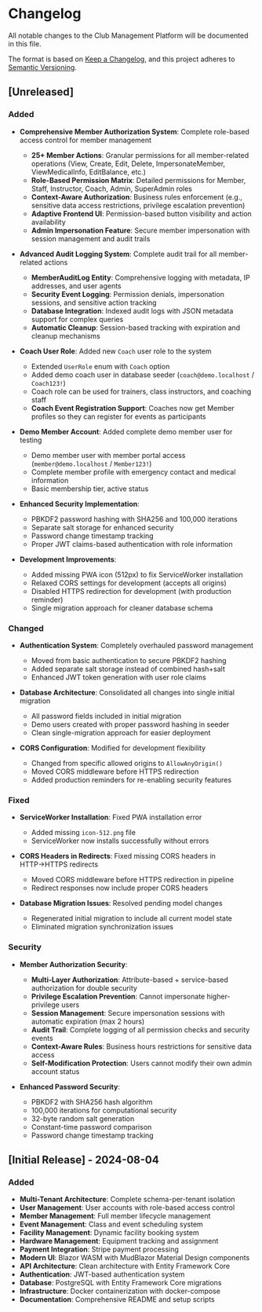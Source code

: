 # Changelog

All notable changes to the Club Management Platform will be documented in this file.

The format is based on [Keep a Changelog](https://keepachangelog.com/en/1.0.0/),
and this project adheres to [Semantic Versioning](https://semver.org/spec/v2.0.0.html).

## [Unreleased]

### Added
- **Comprehensive Member Authorization System**: Complete role-based access control for member management
  - **25+ Member Actions**: Granular permissions for all member-related operations (View, Create, Edit, Delete, ImpersonateMember, ViewMedicalInfo, EditBalance, etc.)
  - **Role-Based Permission Matrix**: Detailed permissions for Member, Staff, Instructor, Coach, Admin, SuperAdmin roles
  - **Context-Aware Authorization**: Business rules enforcement (e.g., sensitive data access restrictions, privilege escalation prevention)
  - **Adaptive Frontend UI**: Permission-based button visibility and action availability
  - **Admin Impersonation Feature**: Secure member impersonation with session management and audit trails
  
- **Advanced Audit Logging System**: Complete audit trail for all member-related actions
  - **MemberAuditLog Entity**: Comprehensive logging with metadata, IP addresses, and user agents
  - **Security Event Logging**: Permission denials, impersonation sessions, and sensitive action tracking
  - **Database Integration**: Indexed audit logs with JSON metadata support for complex queries
  - **Automatic Cleanup**: Session-based tracking with expiration and cleanup mechanisms

- **Coach User Role**: Added new `Coach` user role to the system
  - Extended `UserRole` enum with `Coach` option
  - Added demo coach user in database seeder (`coach@demo.localhost` / `Coach123!`)
  - Coach role can be used for trainers, class instructors, and coaching staff
  - **Coach Event Registration Support**: Coaches now get Member profiles so they can register for events as participants
  
- **Demo Member Account**: Added complete demo member user for testing
  - Demo member user with member portal access (`member@demo.localhost` / `Member123!`)
  - Complete member profile with emergency contact and medical information
  - Basic membership tier, active status

- **Enhanced Security Implementation**:
  - PBKDF2 password hashing with SHA256 and 100,000 iterations
  - Separate salt storage for enhanced security
  - Password change timestamp tracking
  - Proper JWT claims-based authentication with role information

- **Development Improvements**:
  - Added missing PWA icon (512px) to fix ServiceWorker installation
  - Relaxed CORS settings for development (accepts all origins)
  - Disabled HTTPS redirection for development (with production reminder)
  - Single migration approach for cleaner database schema

### Changed
- **Authentication System**: Completely overhauled password management
  - Moved from basic authentication to secure PBKDF2 hashing
  - Added separate salt storage instead of combined hash+salt
  - Enhanced JWT token generation with user role claims

- **Database Architecture**: Consolidated all changes into single initial migration
  - All password fields included in initial migration
  - Demo users created with proper password hashing in seeder
  - Clean single-migration approach for easier deployment

- **CORS Configuration**: Modified for development flexibility
  - Changed from specific allowed origins to `AllowAnyOrigin()`
  - Moved CORS middleware before HTTPS redirection
  - Added production reminders for re-enabling security features

### Fixed
- **ServiceWorker Installation**: Fixed PWA installation error
  - Added missing `icon-512.png` file
  - ServiceWorker now installs successfully without errors

- **CORS Headers in Redirects**: Fixed missing CORS headers in HTTP→HTTPS redirects
  - Moved CORS middleware before HTTPS redirection in pipeline
  - Redirect responses now include proper CORS headers

- **Database Migration Issues**: Resolved pending model changes
  - Regenerated initial migration to include all current model state
  - Eliminated migration synchronization issues

### Security
- **Member Authorization Security**:
  - **Multi-Layer Authorization**: Attribute-based + service-based authorization for double security
  - **Privilege Escalation Prevention**: Cannot impersonate higher-privilege users
  - **Session Management**: Secure impersonation sessions with automatic expiration (max 2 hours)
  - **Audit Trail**: Complete logging of all permission checks and security events
  - **Context-Aware Rules**: Business hours restrictions for sensitive data access
  - **Self-Modification Protection**: Users cannot modify their own admin account status

- **Enhanced Password Security**:
  - PBKDF2 with SHA256 hash algorithm
  - 100,000 iterations for computational security
  - 32-byte random salt generation
  - Constant-time password comparison
  - Password change timestamp tracking

## [Initial Release] - 2024-08-04

### Added
- **Multi-Tenant Architecture**: Complete schema-per-tenant isolation
- **User Management**: User accounts with role-based access control
- **Member Management**: Full member lifecycle management
- **Event Management**: Class and event scheduling system
- **Facility Management**: Dynamic facility booking system
- **Hardware Management**: Equipment tracking and assignment
- **Payment Integration**: Stripe payment processing
- **Modern UI**: Blazor WASM with MudBlazor Material Design components
- **API Architecture**: Clean architecture with Entity Framework Core
- **Authentication**: JWT-based authentication system
- **Database**: PostgreSQL with Entity Framework Core migrations
- **Infrastructure**: Docker containerization with docker-compose
- **Documentation**: Comprehensive README and setup scripts